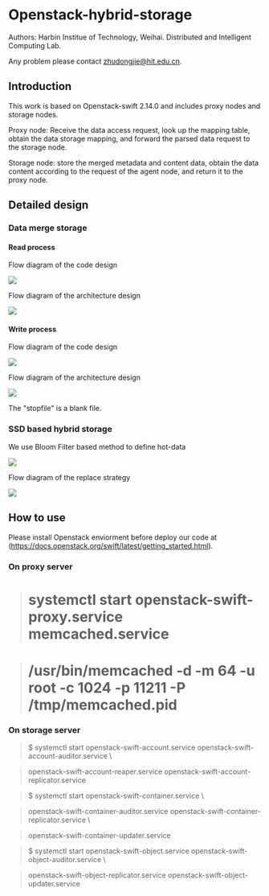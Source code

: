 # Openstack-hybrid-storage

Authors: Harbin Institue of Technology, Weihai. Distributed and Intelligent Computing Lab.

Any problem please contact zhudongjie@hit.edu.cn.

## Introduction

This work is based on Openstack-swift 2.14.0 and includes proxy nodes and storage nodes.

Proxy node: Receive the data access request, look up the mapping table, obtain the data storage mapping, and forward the parsed data request to the storage node.

Storage node: store the merged metadata and content data, obtain the data content according to the request of the agent node, and return it to the proxy node.

## Detailed design

### Data merge storage

#### Read process

Flow diagram of the code design

![](https://github.com/Magnomic/openstack-hybrid-storage/blob/master/readme_pics/read_process.jpg)

Flow diagram of the architecture design

![](https://github.com/Magnomic/openstack-hybrid-storage/blob/master/readme_pics/read.jpg)


#### Write process

Flow diagram of the code design

![](https://github.com/Magnomic/openstack-hybrid-storage/blob/master/readme_pics/write_process.jpg)

Flow diagram of the architecture design

![](https://github.com/Magnomic/openstack-hybrid-storage/blob/master/readme_pics/write.jpg)

The "stopfile" is a blank file.

### SSD based hybrid storage
We use Bloom Filter based method to define hot-data

![](https://github.com/Magnomic/openstack-hybrid-storage/blob/master/readme_pics/hotdata.jpg)

Flow diagram of the replace strategy

![](https://github.com/Magnomic/openstack-hybrid-storage/blob/master/readme_pics/replace_strategy.jpg)

## How to use

Please install Openstack enviorment before deploy our code at (https://docs.openstack.org/swift/latest/getting_started.html).

### On proxy server
># systemctl start openstack-swift-proxy.service memcached.service

># /usr/bin/memcached -d -m 64 -u root -c 1024 -p 11211 -P /tmp/memcached.pid

### On storage server

>$ systemctl start openstack-swift-account.service openstack-swift-account-auditor.service \

>  openstack-swift-account-reaper.service openstack-swift-account-replicator.service

>$ systemctl start openstack-swift-container.service \

>  openstack-swift-container-auditor.service openstack-swift-container-replicator.service \

>  openstack-swift-container-updater.service

>$ systemctl start openstack-swift-object.service openstack-swift-object-auditor.service \

>  openstack-swift-object-replicator.service openstack-swift-object-updater.service

